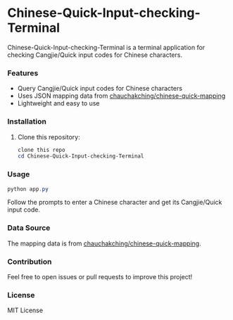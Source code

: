 # Chinese-Quick-Input-checking-Terminal

Chinese-Quick-Input-checking-Terminal is a terminal application for checking Cangjie/Quick input codes for Chinese characters.

### Features

- Query Cangjie/Quick input codes for Chinese characters
- Uses JSON mapping data from [chauchakching/chinese-quick-mapping](https://github.com/chauchakching/chinese-quick-mapping)
- Lightweight and easy to use

### Installation

1. Clone this repository:
	```powershell
	clone this repo
	cd Chinese-Quick-Input-checking-Terminal
	```

### Usage

```powershell
python app.py
```

Follow the prompts to enter a Chinese character and get its Cangjie/Quick input code.

### Data Source

The mapping data is from [chauchakching/chinese-quick-mapping](https://github.com/chauchakching/chinese-quick-mapping).

### Contribution

Feel free to open issues or pull requests to improve this project!

### License

MIT License